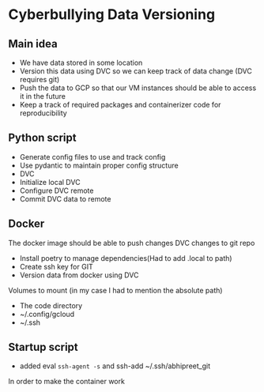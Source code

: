 # Cyberbullying Data Versioning

## Main idea
- We have data stored in some location
- Version this data using DVC so we can keep track of data change (DVC requires git)
- Push the data to GCP so that our VM instances should be able to access it in the future
- Keep a track of required packages and containerizer code for reproducibility

## Python script
- Generate config files to use and track config
- Use pydantic to maintain proper config structure
- DVC
 - Initialize local DVC
 - Configure DVC remote
 - Commit DVC data to remote

## Docker
The docker image should be able to push changes DVC changes to git repo
- Install poetry to manage dependencies(Had to add .local to path) 
- Create ssh key for GIT
- Version data from docker using DVC 
 
Volumes to mount (in my case I had to mention the absolute path)
- The code directory
- ~/.config/gcloud
- ~/.ssh

## Startup script
- added eval `ssh-agent -s` and ssh-add ~/.ssh/abhipreet_git

In order to make the container work

 

